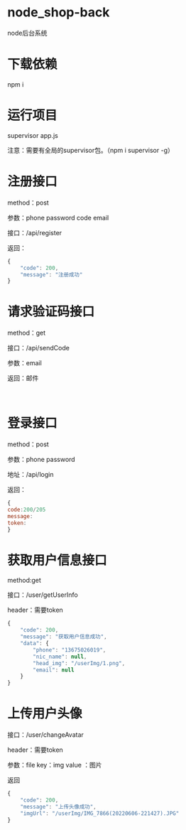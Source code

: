 # node_shop-back
node后台系统
# 下载依赖
npm i
# 运行项目

supervisor app.js 

注意：需要有全局的supervisor包。（npm i supervisor -g）
# 注册接口

method：post

参数：phone password code email

接口：/api/register

返回：

```javascript
{
	"code": 200,
	"message": "注册成功"
}
```

# 请求验证码接口

method：get

接口：/api/sendCode

参数：email

返回：邮件

<br/>

# 登录接口

method：post

参数：phone password

地址：/api/login

返回：

```javascript
{
code:200/205
message:
token:
}
```

# 获取用户信息接口

method:get

接口：/user/getUserInfo

header：需要token

```javascript
{
	"code": 200,
	"message": "获取用户信息成功",
	"data": {
		"phone": "13675026019",
		"nic_name": null,
		"head_img": "/userImg/1.png",
		"email": null
	}
}
```

# 上传用户头像

接口：/user/changeAvatar

header：需要token

参数：file   key：img value ：图片 

返回

```javascript
{
	"code": 200,
	"message": "上传头像成功",
	"imgUrl": "/userImg/IMG_7866(20220606-221427).JPG"
}
```
